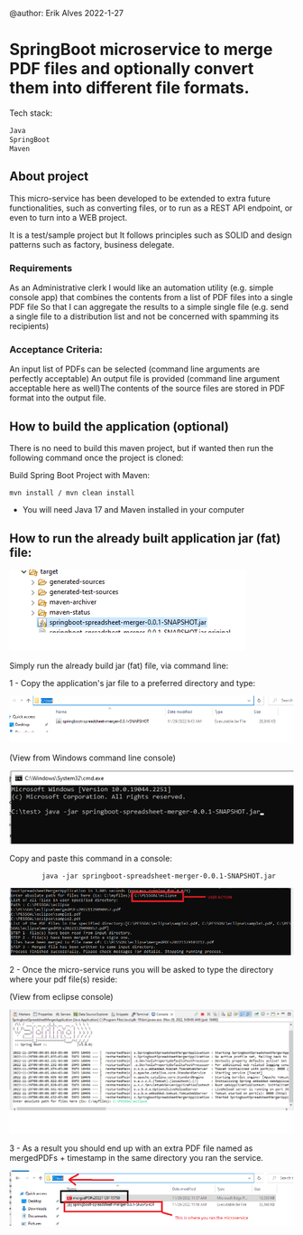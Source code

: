 @author: Erik Alves 2022-1-27

# SpringBoot microservice to merge PDF files and optionally convert them into different file formats.

Tech stack:

	Java
	SpringBoot
	Maven


## About project

This micro-service has been developed to be extended to extra future functionalities, such as converting files, or to run as a REST API endpoint, or even to turn into a WEB project. 

It is a test/sample project but It follows principles such as SOLID and design patterns such as factory, business delegate. 

### Requirements
As an Administrative clerk I would like an automation utility (e.g. simple console app) that combines the contents from a list of PDF files into a single PDF file So that I can aggregate the results to a simple single file (e.g. send a single file to a distribution list and not be concerned with spamming its recipients)

### Acceptance Criteria:
An input list of PDFs can be selected (command line arguments are perfectly acceptable) An output file is provided (command line argument acceptable here as well)The contents of the source files are stored in PDF format into the output file.

## How to build the application (optional)

There is no need to build this maven project, but if wanted then run the following command once the project is cloned:

Build Spring Boot Project with Maven:
	
	mvn install / mvn clean install
* You will need Java 17 and Maven installed in your computer

## How to run the already built application jar (fat) file:

![Screenshot](picture3.png)

Simply run the already build jar (fat) file, via command line:

1 - Copy the application's jar file to a preferred directory and type:

![Screenshot](picture4.png)

(View from Windows command line console)

![Screenshot](picture5.png)


 Copy and paste this command in a console:
 	    
			java -jar springboot-spreadsheet-merger-0.0.1-SNAPSHOT.jar
			

![Screenshot](picture6.png)

2 - Once the micro-service runs you will be asked to type the directory where your pdf file(s) reside:

(View from eclipse console)

![Screenshot](picture1.png)


3 - As a result you should end up with an extra PDF file named as mergedPDFs + timestamp in the same directory you ran the service.

![Screenshot](picture2.png)
